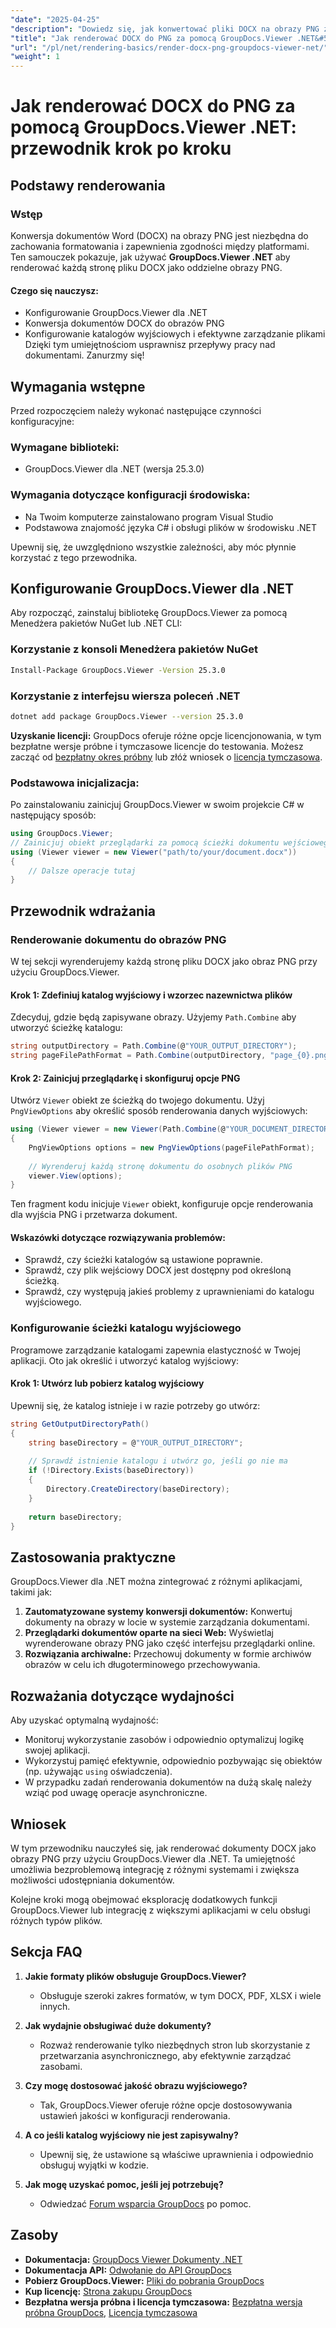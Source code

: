 ```yaml
---
"date": "2025-04-25"
"description": "Dowiedz się, jak konwertować pliki DOCX na obrazy PNG za pomocą GroupDocs.Viewer dla .NET. Ten przewodnik obejmuje konfigurację, implementację i praktyczne zastosowania."
"title": "Jak renderować DOCX do PNG za pomocą GroupDocs.Viewer .NET&#58; Przewodnik krok po kroku"
"url": "/pl/net/rendering-basics/render-docx-png-groupdocs-viewer-net/"
"weight": 1
---
```


# Jak renderować DOCX do PNG za pomocą GroupDocs.Viewer .NET: przewodnik krok po kroku
## Podstawy renderowania
### Wstęp
Konwersja dokumentów Word (DOCX) na obrazy PNG jest niezbędna do zachowania formatowania i zapewnienia zgodności między platformami. Ten samouczek pokazuje, jak używać **GroupDocs.Viewer .NET** aby renderować każdą stronę pliku DOCX jako oddzielne obrazy PNG.

#### Czego się nauczysz:
- Konfigurowanie GroupDocs.Viewer dla .NET
- Konwersja dokumentów DOCX do obrazów PNG
- Konfigurowanie katalogów wyjściowych i efektywne zarządzanie plikami
Dzięki tym umiejętnościom usprawnisz przepływy pracy nad dokumentami. Zanurzmy się!

## Wymagania wstępne
Przed rozpoczęciem należy wykonać następujące czynności konfiguracyjne:

### Wymagane biblioteki:
- GroupDocs.Viewer dla .NET (wersja 25.3.0)

### Wymagania dotyczące konfiguracji środowiska:
- Na Twoim komputerze zainstalowano program Visual Studio
- Podstawowa znajomość języka C# i obsługi plików w środowisku .NET

Upewnij się, że uwzględniono wszystkie zależności, aby móc płynnie korzystać z tego przewodnika.

## Konfigurowanie GroupDocs.Viewer dla .NET
Aby rozpocząć, zainstaluj bibliotekę GroupDocs.Viewer za pomocą Menedżera pakietów NuGet lub .NET CLI:

### Korzystanie z konsoli Menedżera pakietów NuGet
```bash
Install-Package GroupDocs.Viewer -Version 25.3.0
```

### Korzystanie z interfejsu wiersza poleceń .NET
```bash
dotnet add package GroupDocs.Viewer --version 25.3.0
```

**Uzyskanie licencji:**
GroupDocs oferuje różne opcje licencjonowania, w tym bezpłatne wersje próbne i tymczasowe licencje do testowania. Możesz zacząć od [bezpłatny okres próbny](https://releases.groupdocs.com/viewer/net/) lub złóż wniosek o [licencja tymczasowa](https://purchase.groupdocs.com/temporary-license/).

### Podstawowa inicjalizacja:
Po zainstalowaniu zainicjuj GroupDocs.Viewer w swoim projekcie C# w następujący sposób:
```csharp
using GroupDocs.Viewer;
// Zainicjuj obiekt przeglądarki za pomocą ścieżki dokumentu wejściowego
using (Viewer viewer = new Viewer("path/to/your/document.docx"))
{
    // Dalsze operacje tutaj
}
```

## Przewodnik wdrażania
### Renderowanie dokumentu do obrazów PNG
W tej sekcji wyrenderujemy każdą stronę pliku DOCX jako obraz PNG przy użyciu GroupDocs.Viewer.

#### Krok 1: Zdefiniuj katalog wyjściowy i wzorzec nazewnictwa plików
Zdecyduj, gdzie będą zapisywane obrazy. Użyjemy `Path.Combine` aby utworzyć ścieżkę katalogu:
```csharp
string outputDirectory = Path.Combine(@"YOUR_OUTPUT_DIRECTORY");
string pageFilePathFormat = Path.Combine(outputDirectory, "page_{0}.png"); // Wzór nazewnictwa dla każdego obrazu strony
```

#### Krok 2: Zainicjuj przeglądarkę i skonfiguruj opcje PNG
Utwórz `Viewer` obiekt ze ścieżką do twojego dokumentu. Użyj `PngViewOptions` aby określić sposób renderowania danych wyjściowych:
```csharp
using (Viewer viewer = new Viewer(Path.Combine(@"YOUR_DOCUMENT_DIRECTORY", "SAMPLE_DOCX")))
{
    PngViewOptions options = new PngViewOptions(pageFilePathFormat);
    
    // Wyrenderuj każdą stronę dokumentu do osobnych plików PNG
    viewer.View(options);
}
```
Ten fragment kodu inicjuje `Viewer` obiekt, konfiguruje opcje renderowania dla wyjścia PNG i przetwarza dokument.

#### Wskazówki dotyczące rozwiązywania problemów:
- Sprawdź, czy ścieżki katalogów są ustawione poprawnie.
- Sprawdź, czy plik wejściowy DOCX jest dostępny pod określoną ścieżką.
- Sprawdź, czy występują jakieś problemy z uprawnieniami do katalogu wyjściowego.

### Konfigurowanie ścieżki katalogu wyjściowego
Programowe zarządzanie katalogami zapewnia elastyczność w Twojej aplikacji. Oto jak określić i utworzyć katalog wyjściowy:

#### Krok 1: Utwórz lub pobierz katalog wyjściowy
Upewnij się, że katalog istnieje i w razie potrzeby go utwórz:
```csharp
string GetOutputDirectoryPath()
{
    string baseDirectory = @"YOUR_OUTPUT_DIRECTORY";
    
    // Sprawdź istnienie katalogu i utwórz go, jeśli go nie ma
    if (!Directory.Exists(baseDirectory))
    {
        Directory.CreateDirectory(baseDirectory);
    }
    
    return baseDirectory;
}
```

## Zastosowania praktyczne
GroupDocs.Viewer dla .NET można zintegrować z różnymi aplikacjami, takimi jak:
1. **Zautomatyzowane systemy konwersji dokumentów:** Konwertuj dokumenty na obrazy w locie w systemie zarządzania dokumentami.
2. **Przeglądarki dokumentów oparte na sieci Web:** Wyświetlaj wyrenderowane obrazy PNG jako część interfejsu przeglądarki online.
3. **Rozwiązania archiwalne:** Przechowuj dokumenty w formie archiwów obrazów w celu ich długoterminowego przechowywania.

## Rozważania dotyczące wydajności
Aby uzyskać optymalną wydajność:
- Monitoruj wykorzystanie zasobów i odpowiednio optymalizuj logikę swojej aplikacji.
- Wykorzystuj pamięć efektywnie, odpowiednio pozbywając się obiektów (np. używając `using` oświadczenia).
- W przypadku zadań renderowania dokumentów na dużą skalę należy wziąć pod uwagę operacje asynchroniczne.

## Wniosek
W tym przewodniku nauczyłeś się, jak renderować dokumenty DOCX jako obrazy PNG przy użyciu GroupDocs.Viewer dla .NET. Ta umiejętność umożliwia bezproblemową integrację z różnymi systemami i zwiększa możliwości udostępniania dokumentów.

Kolejne kroki mogą obejmować eksplorację dodatkowych funkcji GroupDocs.Viewer lub integrację z większymi aplikacjami w celu obsługi różnych typów plików.

## Sekcja FAQ
1. **Jakie formaty plików obsługuje GroupDocs.Viewer?**
   - Obsługuje szeroki zakres formatów, w tym DOCX, PDF, XLSX i wiele innych.

2. **Jak wydajnie obsługiwać duże dokumenty?**
   - Rozważ renderowanie tylko niezbędnych stron lub skorzystanie z przetwarzania asynchronicznego, aby efektywnie zarządzać zasobami.

3. **Czy mogę dostosować jakość obrazu wyjściowego?**
   - Tak, GroupDocs.Viewer oferuje różne opcje dostosowywania ustawień jakości w konfiguracji renderowania.

4. **A co jeśli katalog wyjściowy nie jest zapisywalny?**
   - Upewnij się, że ustawione są właściwe uprawnienia i odpowiednio obsługuj wyjątki w kodzie.

5. **Jak mogę uzyskać pomoc, jeśli jej potrzebuję?**
   - Odwiedzać [Forum wsparcia GroupDocs](https://forum.groupdocs.com/c/viewer/9) po pomoc.

## Zasoby
- **Dokumentacja:** [GroupDocs Viewer Dokumenty .NET](https://docs.groupdocs.com/viewer/net/)
- **Dokumentacja API:** [Odwołanie do API GroupDocs](https://reference.groupdocs.com/viewer/net/)
- **Pobierz GroupDocs.Viewer:** [Pliki do pobrania GroupDocs](https://releases.groupdocs.com/viewer/net/)
- **Kup licencję:** [Strona zakupu GroupDocs](https://purchase.groupdocs.com/buy)
- **Bezpłatna wersja próbna i licencja tymczasowa:** [Bezpłatna wersja próbna GroupDocs](https://releases.groupdocs.com/viewer/net/), [Licencja tymczasowa](https://purchase.groupdocs.com/temporary-license/)